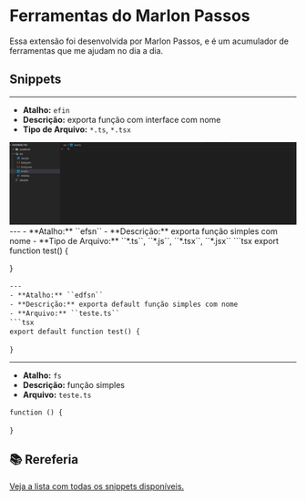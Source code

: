 # Ferramentas do Marlon Passos 

Essa extensão foi desenvolvida por Marlon Passos, e é um acumulador de ferramentas que me ajudam no dia a dia.

## Snippets

---
- **Atalho:** ``efin``
- **Descrição:** exporta função com interface com nome
- **Tipo de Arquivo:** ``*.ts``, ``*.tsx``
<img src="./docs/images/a.gif">
---
- **Atalho:** ``efsn``
- **Descrição:** exporta função simples com nome
- **Tipo de Arquivo:** ``*.ts``, ``*.js``, ``*.tsx``, ``*.jsx`` 
```tsx
export function test() {

}

```
---
- **Atalho:** ``edfsn``
- **Descrição:** exporta default função simples com nome
- **Arquivo:** ``teste.ts`` 
```tsx
export default function test() {

}

```
---
- **Atalho:** ``fs``
- **Descrição:** função simples
- **Arquivo:** ``teste.ts`` 
```tsx
function () {

}

```


## 📚 Rereferia 
[Veja a lista com todas os snippets disponíveis.](docs/snippets.md)